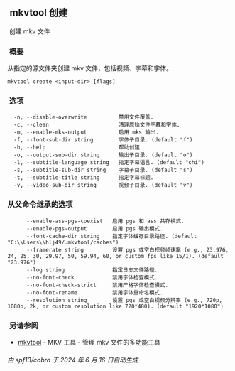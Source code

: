  mkvtool 创建
-----------

 创建 mkv 文件

###  概要

从指定的源文件夹创建 mkv 文件，包括视频、字幕和字体。

    mkvtool create <input-dir> [flags]


###  选项

      -n, --disable-overwrite          禁用文件覆盖.
      -c, --clean                      清理原始文件字幕和字体.
      -m, --enable-mks-output          启用 mks 输出.
      -f, --font-sub-dir string        字体子目录. (default "f")
      -h, --help                       帮助创建
      -o, --output-sub-dir string      输出子目录. (default "o")
      -l, --subtitle-language string   指定字幕语言. (default "chi")
      -s, --subtitle-sub-dir string    字幕子目录. (default "s")
      -t, --subtitle-title string      指定字幕标题.
      -v, --video-sub-dir string       视频子目录. (default "v")


### 从父命令继承的选项

          --enable-ass-pgs-coexist   启用 pgs 和 ass 共存模式.
          --enable-pgs-output        启用 pgs 输出模式.
          --font-cache-dir string    指定字体缓存目录路径. (default "C:\\Users\\hlj49/.mkvtool/caches")
          --framerate string         设置 pgs 或空白视频帧速率 (e.g., 23.976, 24, 25, 30, 29.97, 50, 59.94, 60, or custom fps like 15/1). (default "23.976")
          --log string               指定日志文件路径.
          --no-font-check            禁用字体检查模式.
          --no-font-check-strict     禁用严格字体检查模式.
          --no-font-rename           禁用字体重命名模式.
          --resolution string        设置 pgs 或空白视频分辨率 (e.g., 720p, 1080p, 2k, or custom resolution like 720*480). (default "1920*1080")


###  另请参阅

*   [mkvtool](mkvtool.md) - MKV 工具 - 管理 mkv 文件的多功能工具

###### 由 spf13/cobra 于 2024 年 6 月 16 日自动生成

